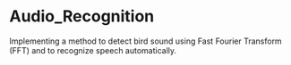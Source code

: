 # Audio_Recognition
Implementing a method to detect bird sound using Fast Fourier Transform (FFT) and to recognize speech automatically.

